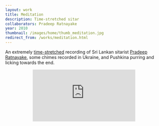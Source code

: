 ```yaml
---
layout: work
title: Meditation
description: Time-stretched sitar
collaborators: Pradeep Ratnayake
year: 2010
thumbnail: /images/home/thumb_meditation.jpg
redirect_from: /works/meditation.html
---
```


An extremely [time-stretched](http://hypermammut.sourceforge.net/paulstretch/) recording of Sri Lankan sitarist [Pradeep Ratnayake](http://www.pradeepratnayake.com/), some chimes recorded in Ukraine, and Pushkina purring and licking towards the end.

<center>
<iframe width="65%" height="166" scrolling="no" frameborder="no" src="https://w.soundcloud.com/player/?url=http%3A%2F%2Fapi.soundcloud.com%2Ftracks%2F6244206&amp;auto_play=false&amp;show_artwork=true&amp;color=23521d"></iframe>
</center>
